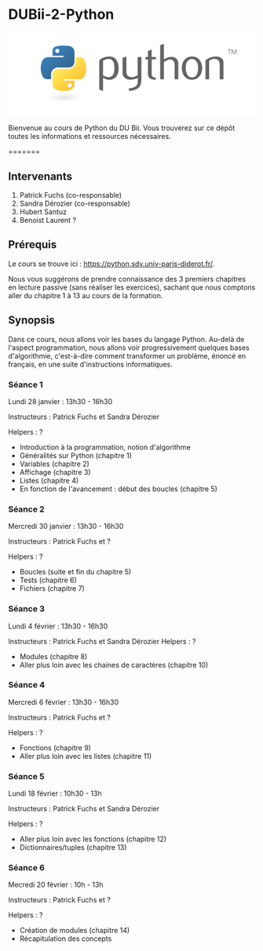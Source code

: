 # DUBii-2-Python

![](img/logo_python.png)

Bienvenue au cours de Python du DU Bii. Vous trouverez sur ce dépôt toutes les informations et ressources nécessaires.

=======
## Intervenants

1. Patrick Fuchs (co-responsable)
2. Sandra Dérozier (co-responsable)
3. Hubert Santuz
4. Benoist Laurent ?

## Prérequis

Le cours se trouve ici : https://python.sdv.univ-paris-diderot.fr/.

Nous vous suggérons de prendre connaissance des 3 premiers chapitres en lecture passive (sans réaliser les exercices), sachant que nous comptons aller du chapitre 1 à 13 au cours de la formation.

## Synopsis

Dans ce cours, nous allons voir les bases du langage Python. Au-delà de l'aspect programmation, nous allons voir progressivement quelques bases d'algorithmie, c'est-à-dire comment transformer un problème, énoncé en français, en une suite d'instructions informatiques.

### Séance 1

Lundi 28 janvier : 13h30 - 16h30

Instructeurs : Patrick Fuchs et Sandra Dérozier

Helpers : ?

- Introduction à la programmation, notion d'algorithme
- Généralités sur Python (chapitre 1)
- Variables (chapitre 2)
- Affichage (chapitre 3)
- Listes (chapitre 4)
- En fonction de l'avancement : début des boucles (chapitre 5)

### Séance 2

Mercredi 30 janvier : 13h30 - 16h30

Instructeurs : Patrick Fuchs et ?

Helpers : ?

- Boucles (suite et fin du chapitre 5)
- Tests (chapitre 6)
- Fichiers (chapitre 7)

### Séance 3

Lundi 4 février : 13h30 - 16h30

Instructeurs : Patrick Fuchs et Sandra Dérozier
Helpers : ?

- Modules (chapitre 8)
- Aller plus loin avec les chaines de caractères (chapitre 10)

### Séance 4

Mercredi 6 février : 13h30 - 16h30

Instructeurs : Patrick Fuchs et ?

Helpers : ?

- Fonctions (chapitre 9)
- Aller plus loin avec les listes (chapitre 11)

### Séance 5

Lundi 18 février : 10h30 - 13h

Instructeurs : Patrick Fuchs et Sandra Dérozier

Helpers : ?

- Aller plus loin avec les fonctions (chapitre 12)
- Dictionnaires/tuples (chapitre 13)

### Séance 6

Mecredi 20 février : 10h - 13h

Instructeurs : Patrick Fuchs et ?

Helpers : ?

- Création de modules (chapitre 14)
- Récapitulation des concepts

